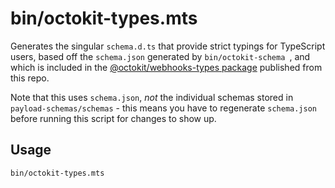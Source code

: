 # bin/octokit-types.mts

Generates the singular `schema.d.ts` that provide strict typings for TypeScript
users, based off the `schema.json` generated by `bin/octokit-schema `, and which
is included in the [@octokit/webhooks-types package](https://www.npmjs.com/package/@octokit/webhooks-types) published from this repo.

Note that this uses `schema.json`, _not_ the individual schemas stored in
`payload-schemas/schemas` - this means you have to regenerate `schema.json`
before running this script for changes to show up.

## Usage

    bin/octokit-types.mts
